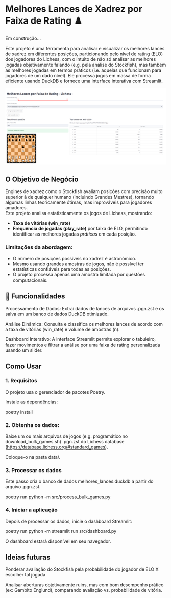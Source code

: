 # Melhores Lances de Xadrez por Faixa de Rating ♟️
Em construção...

Este projeto é uma ferramenta para analisar e visualizar os melhores lances de xadrez em diferentes posições, particionando pelo nível de rating (ELO) dos jogadores do Lichess, com o intuito de não só analisar as melhores jogadas objetivamente falando (e.g. pela análise do Stockfish), mas também as melhores jogadas em termos práticos (i.e. aquelas que funcionam para jogadores de um dado nível). Ele processa jogos em massa de forma eficiente usando DuckDB e fornece uma interface interativa com Streamlit.

![Dashboard de Melhores Lances](data/demo_mate_pastor.png)


## O Objetivo de Negócio
Engines de xadrez como o Stockfish avaliam posições com precisão muito superior à de qualquer humano (incluindo Grandes Mestres), tornando algumas linhas teoricamente ótimas, mas improváveis para jogadores amadores.  
Este projeto analisa estatisticamente os jogos de Lichess, mostrando:
- **Taxa de vitórias (win_rate)**
- **Frequência de jogadas (play_rate)**
por faixa de ELO, permitindo identificar as melhores jogadas *práticas* em cada posição.


### Limitações da abordagem:
- O número de posições possíveis no xadrez é astronômico.  
- Mesmo usando grandes amostras de jogos, não é possível ter estatísticas confiáveis para todas as posições.  
- O projeto processa apenas uma amostra limitada por questões computacionais. 


## 🚀 Funcionalidades
Processamento de Dados: Extrai dados de lances de arquivos .pgn.zst e os salva em um banco de dados DuckDB otimizado.

Análise Dinâmica: Consulta e classifica os melhores lances de acordo com a taxa de vitórias (win_rate) e volume de amostras (n).

Dashboard Interativo: A interface Streamlit permite explorar o tabuleiro, fazer movimentos e filtrar a análise por uma faixa de rating personalizada usando um slider.

## Como Usar
### 1. Requisitos
O projeto usa o gerenciador de pacotes Poetry.

Instale as dependências:

poetry install

### 2. Obtenha os dados:

Baixe um ou mais arquivos de jogos (e.g. programático no download_bulk_games.sh) .pgn.zst do Lichess database (https://database.lichess.org/#standard_games). 

Coloque-o na pasta data/.

### 3. Processar os dados
Este passo cria o banco de dados melhores_lances.duckdb a partir do arquivo .pgn.zst.

poetry run python -m src/process_bulk_games.py

### 4. Iniciar a aplicação
Depois de processar os dados, inicie o dashboard Streamlit:

poetry run python -m streamlit run src/dashboard.py

O dashboard estará disponível em seu navegador.

## Ideias futuras
Ponderar avaliação do Stockfish pela probabilidade do jogador de ELO X escolher tal jogada

Analisar aberturas objetivamente ruins, mas com bom desempenho prático (ex: Gambito Englund), comparando avaliação vs. probabilidade de vitória.